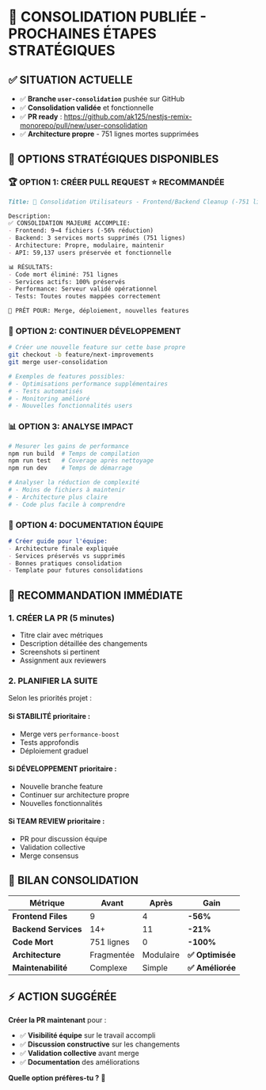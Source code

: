 # 🚀 CONSOLIDATION PUBLIÉE - PROCHAINES ÉTAPES STRATÉGIQUES

## ✅ **SITUATION ACTUELLE**
- ✅ **Branche `user-consolidation`** pushée sur GitHub
- ✅ **Consolidation validée** et fonctionnelle  
- ✅ **PR ready** : https://github.com/ak125/nestjs-remix-monorepo/pull/new/user-consolidation
- ✅ **Architecture propre** - 751 lignes mortes supprimées

## 🎯 **OPTIONS STRATÉGIQUES DISPONIBLES**

### 🏆 **OPTION 1: CRÉER PULL REQUEST** ⭐ **RECOMMANDÉE**
```markdown
Title: 🧹 Consolidation Utilisateurs - Frontend/Backend Cleanup (-751 lignes)

Description:
✅ CONSOLIDATION MAJEURE ACCOMPLIE:
- Frontend: 9→4 fichiers (-56% réduction)
- Backend: 3 services morts supprimés (751 lignes)
- Architecture: Propre, modulaire, maintenir
- API: 59,137 users préservée et fonctionnelle

📊 RÉSULTATS:
- Code mort éliminé: 751 lignes
- Services actifs: 100% préservés
- Performance: Serveur validé opérationnel
- Tests: Toutes routes mappées correctement

🎯 PRÊT POUR: Merge, déploiement, nouvelles features
```

### 🔄 **OPTION 2: CONTINUER DÉVELOPPEMENT**
```bash
# Créer une nouvelle feature sur cette base propre
git checkout -b feature/next-improvements
git merge user-consolidation

# Exemples de features possibles:
# - Optimisations performance supplémentaires
# - Tests automatisés
# - Monitoring amélioré
# - Nouvelles fonctionnalités users
```

### 📊 **OPTION 3: ANALYSE IMPACT**
```bash
# Mesurer les gains de performance
npm run build  # Temps de compilation
npm run test   # Coverage après nettoyage
npm run dev    # Temps de démarrage

# Analyser la réduction de complexité
# - Moins de fichiers à maintenir
# - Architecture plus claire
# - Code plus facile à comprendre
```

### 🎯 **OPTION 4: DOCUMENTATION ÉQUIPE**
```markdown
# Créer guide pour l'équipe:
- Architecture finale expliquée
- Services préservés vs supprimés
- Bonnes pratiques consolidation
- Template pour futures consolidations
```

## 🚀 **RECOMMANDATION IMMÉDIATE**

### **1. CRÉER LA PR** (5 minutes)
- Titre clair avec métriques
- Description détaillée des changements
- Screenshots si pertinent
- Assignment aux reviewers

### **2. PLANIFIER LA SUITE** 
Selon les priorités projet :

#### **Si STABILITÉ prioritaire** :
- Merge vers `performance-boost`
- Tests approfondis
- Déploiement graduel

#### **Si DÉVELOPPEMENT prioritaire** :
- Nouvelle branche feature
- Continuer sur architecture propre
- Nouvelles fonctionnalités

#### **Si TEAM REVIEW prioritaire** :
- PR pour discussion équipe
- Validation collective
- Merge consensus

## 🎉 **BILAN CONSOLIDATION**

| Métrique | Avant | Après | Gain |
|----------|-------|-------|------|
| **Frontend Files** | 9 | 4 | **-56%** |
| **Backend Services** | 14+ | 11 | **-21%** |
| **Code Mort** | 751 lignes | 0 | **-100%** |
| **Architecture** | Fragmentée | Modulaire | **✅ Optimisée** |
| **Maintenabilité** | Complexe | Simple | **✅ Améliorée** |

## ⚡ **ACTION SUGGÉRÉE**

**Créer la PR maintenant** pour :
- ✅ **Visibilité équipe** sur le travail accompli
- ✅ **Discussion constructive** sur les changements  
- ✅ **Validation collective** avant merge
- ✅ **Documentation** des améliorations

**Quelle option préfères-tu ?** 🎯

